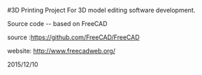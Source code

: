 #3D Printing Project
For 3D model editing software development.

Source code -- based on FreeCAD

source :https://github.com/FreeCAD/FreeCAD

website: http://www.freecadweb.org/

2015/12/10
